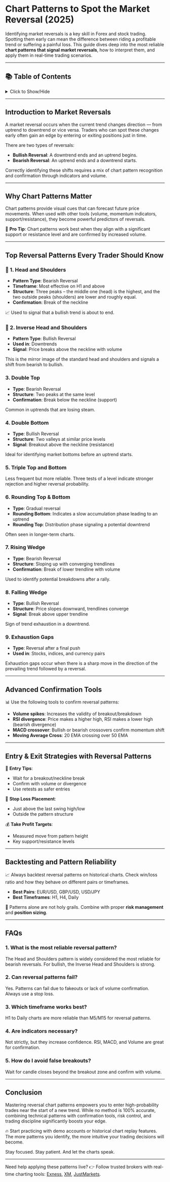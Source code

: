 # Chart Patterns to Spot the Market Reversal (2025)

Identifying market reversals is a key skill in Forex and stock trading. Spotting them early can mean the difference between riding a profitable trend or suffering a painful loss. This guide dives deep into the most reliable **chart patterns that signal market reversals**, how to interpret them, and apply them in real-time trading scenarios.

---

## 📚 Table of Contents

<details>
<summary>Click to Show/Hide</summary>

1. [Introduction to Market Reversals](#introduction-to-market-reversals)
2. [Why Chart Patterns Matter](#why-chart-patterns-matter)
3. [Top Reversal Patterns Every Trader Should Know](#top-reversal-patterns-every-trader-should-know)

   * Head and Shoulders
   * Double Top & Double Bottom
   * Triple Top & Triple Bottom
   * Rounding Top & Rounding Bottom
   * Inverse Head and Shoulders
   * Rising and Falling Wedges
   * Exhaustion Gaps
4. [Advanced Confirmation Tools](#advanced-confirmation-tools)
5. [Entry & Exit Strategies with Reversal Patterns](#entry--exit-strategies-with-reversal-patterns)
6. [Backtesting and Pattern Reliability](#backtesting-and-pattern-reliability)
7. [FAQs](#faqs)
8. [Conclusion](#conclusion)

</details>

---

## Introduction to Market Reversals

A market reversal occurs when the current trend changes direction — from uptrend to downtrend or vice versa. Traders who can spot these changes early often gain an edge by entering or exiting positions just in time.

There are two types of reversals:

* **Bullish Reversal**: A downtrend ends and an uptrend begins.
* **Bearish Reversal**: An uptrend ends and a downtrend starts.

Correctly identifying these shifts requires a mix of chart pattern recognition and confirmation through indicators and volume.

---

## Why Chart Patterns Matter

Chart patterns provide visual cues that can forecast future price movements. When used with other tools (volume, momentum indicators, support/resistance), they become powerful predictors of reversals.

📌 **Pro Tip**: Chart patterns work best when they align with a significant support or resistance level and are confirmed by increased volume.

---

## Top Reversal Patterns Every Trader Should Know

### 🔻 1. Head and Shoulders

* **Pattern Type**: Bearish Reversal
* **Timeframe**: Most effective on H1 and above
* **Structure**: Three peaks – the middle one (head) is the highest, and the two outside peaks (shoulders) are lower and roughly equal.
* **Confirmation**: Break of the neckline

📈 Used to signal that a bullish trend is about to end.

### 🔺 2. Inverse Head and Shoulders

* **Pattern Type**: Bullish Reversal
* **Used in**: Downtrends
* **Signal**: Price breaks above the neckline with volume

This is the mirror image of the standard head and shoulders and signals a shift from bearish to bullish.

### 3. Double Top

* **Type**: Bearish Reversal
* **Structure**: Two peaks at the same level
* **Confirmation**: Break below the neckline (support)

Common in uptrends that are losing steam.

### 4. Double Bottom

* **Type**: Bullish Reversal
* **Structure**: Two valleys at similar price levels
* **Signal**: Breakout above the neckline (resistance)

Ideal for identifying market bottoms before an uptrend starts.

### 5. Triple Top and Bottom

Less frequent but more reliable. Three tests of a level indicate stronger rejection and higher reversal probability.

### 6. Rounding Top & Bottom

* **Type**: Gradual reversal
* **Rounding Bottom**: Indicates a slow accumulation phase leading to an uptrend
* **Rounding Top**: Distribution phase signaling a potential downtrend

Often seen in longer-term charts.

### 7. Rising Wedge

* **Type**: Bearish Reversal
* **Structure**: Sloping up with converging trendlines
* **Confirmation**: Break of lower trendline with volume

Used to identify potential breakdowns after a rally.

### 8. Falling Wedge

* **Type**: Bullish Reversal
* **Structure**: Price slopes downward, trendlines converge
* **Signal**: Break above upper trendline

Sign of trend exhaustion in a downtrend.

### 9. Exhaustion Gaps

* **Type**: Reversal after a final push
* **Used in**: Stocks, indices, and currency pairs

Exhaustion gaps occur when there is a sharp move in the direction of the prevailing trend followed by a reversal.

---

## Advanced Confirmation Tools

📊 Use the following tools to confirm reversal patterns:

* **Volume spikes**: Increases the validity of breakout/breakdown
* **RSI divergence**: Price makes a higher high, RSI makes a lower high (bearish divergence)
* **MACD crossover**: Bullish or bearish crossovers confirm momentum shift
* **Moving Average Cross**: 20 EMA crossing over 50 EMA

---

## Entry & Exit Strategies with Reversal Patterns

🎯 **Entry Tips**:

* Wait for a breakout/neckline break
* Confirm with volume or divergence
* Use retests as safer entries

🛑 **Stop Loss Placement**:

* Just above the last swing high/low
* Outside the pattern structure

💰 **Take Profit Targets**:

* Measured move from pattern height
* Key support/resistance levels

---

## Backtesting and Pattern Reliability

📈 Always backtest reversal patterns on historical charts. Check win/loss ratio and how they behave on different pairs or timeframes.

* **Best Pairs**: EUR/USD, GBP/USD, USD/JPY
* **Best Timeframes**: H1, H4, Daily

🧠 Patterns alone are not holy grails. Combine with proper **risk management** and **position sizing**.

---

## FAQs

### 1. What is the most reliable reversal pattern?

The Head and Shoulders pattern is widely considered the most reliable for bearish reversals. For bullish, the Inverse Head and Shoulders is strong.

### 2. Can reversal patterns fail?

Yes. Patterns can fail due to fakeouts or lack of volume confirmation. Always use a stop loss.

### 3. Which timeframe works best?

H1 to Daily charts are more reliable than M5/M15 for reversal patterns.

### 4. Are indicators necessary?

Not strictly, but they increase confidence. RSI, MACD, and Volume are great for confirmation.

### 5. How do I avoid false breakouts?

Wait for candle closes beyond the breakout zone and confirm with volume.

---

## Conclusion

Mastering reversal chart patterns empowers you to enter high-probability trades near the start of a new trend. While no method is 100% accurate, combining technical patterns with confirmation tools, risk control, and trading discipline significantly boosts your edge.

🔥 Start practicing with demo accounts or historical chart replay features. The more patterns you identify, the more intuitive your trading decisions will become.

Stay focused. Stay patient. And let the charts speak.

---

Need help applying these patterns live?
👉 Follow trusted brokers with real-time charting tools: [Exness](https://one.exnesstrack.org/a/english23), [XM](https://clicks.pipaffiliates.com/c?c=589901&l=en&p=0), [JustMarkets](https://one.justmarkets.link/a/79iqw0j6nj).
